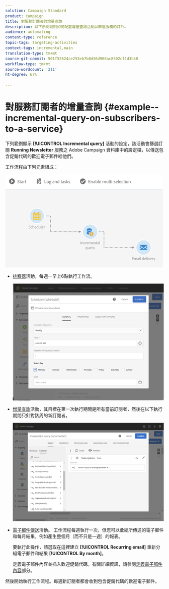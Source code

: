 ```yaml
---
solution: Campaign Standard
product: campaign
title: 對服務訂閱者的增量查詢
description: 以下示例說明如何配置增量查詢活動以篩選服務的訂戶。
audience: automating
content-type: reference
topic-tags: targeting-activities
context-tags: incremental,main
translation-type: tm+mt
source-git-commit: 501f52624ce253eb7b0d36d908ac8502cf1d3b48
workflow-type: tm+mt
source-wordcount: '211'
ht-degree: 67%

---
```



# 對服務訂閱者的增量查詢 {#example--incremental-query-on-subscribers-to-a-service}

下列範例顯示 **[!UICONTROL Incremental query]** 活動的設定，該活動會篩選訂閱 **Running Newsletter** 服務之 Adobe Campaign 資料庫中的設定檔，以傳送包含促銷代碼的歡迎電子郵件給他們。

工作流程由下列元素組成：

![](assets/incremental_query_example1.png)

* [排程器](../../automating/using/scheduler.md)活動，每週一早上6點執行工作流。

   ![](assets/incremental_query_example2.png)

* [增量查詢](../../automating/using/incremental-query.md)活動，其目標在第一次執行期間是所有當前訂閱者，然後在以下執行期間只針對該周的新訂閱者。

   ![](assets/incremental_query_example3.png)

* [電子郵件傳送](../../automating/using/email-delivery.md)活動。 工作流程每週執行一次，但您可以彙總所傳送的電子郵件和每月結果，例如產生整個月（而不只是一週）的報表。

   要執行此操作，請選取在這裡建立 **[!UICONTROL Recurring email]** 重新分組電子郵件和結果 **[!UICONTROL By month]**。

   定義電子郵件內容並插入歡迎促銷代碼。有關詳細資訊，請參閱[定義電子郵件內容](../../designing/using/personalization.md)部分。

然後開始執行工作流程。每週新訂閱者都會收到包含促銷代碼的歡迎電子郵件。
